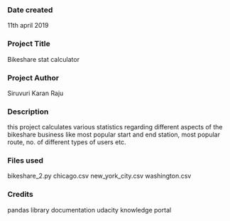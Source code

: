 ### Date created
11th april 2019

### Project Title
Bikeshare stat calculator

### Project Author
Siruvuri Karan Raju

### Description
this project calculates various statistics regarding different aspects of the bikeshare business like most popular start and end station, most popular route, no. of different types of users etc.

### Files used
bikeshare_2.py
chicago.csv
new_york_city.csv
washington.csv


### Credits
pandas library documentation
udacity knowledge portal

